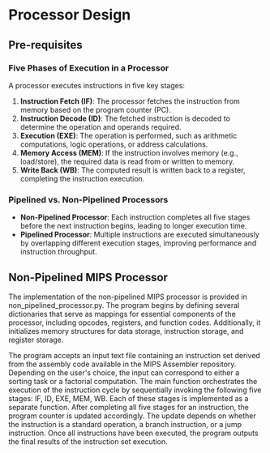 # Processor Design

## Pre-requisites

### Five Phases of Execution in a Processor
A processor executes instructions in five key stages:

1. **Instruction Fetch (IF)**: The processor fetches the instruction from memory based on the program counter (PC).
2. **Instruction Decode (ID)**: The fetched instruction is decoded to determine the operation and operands required.
3. **Execution (EXE)**: The operation is performed, such as arithmetic computations, logic operations, or address calculations.
4. **Memory Access (MEM)**: If the instruction involves memory (e.g., load/store), the required data is read from or written to memory.
5. **Write Back (WB)**: The computed result is written back to a register, completing the instruction execution.

### Pipelined vs. Non-Pipelined Processors

- **Non-Pipelined Processor**: Each instruction completes all five stages before the next instruction begins, leading to longer execution time.
- **Pipelined Processor**: Multiple instructions are executed simultaneously by overlapping different execution stages, improving performance and instruction throughput.


## Non-Pipelined MIPS Processor

The implementation of the non-pipelined MIPS processor is provided in non_pipelined_processor.py. The program begins by defining several dictionaries that serve as mappings for essential components of the processor, including opcodes, registers, and function codes. Additionally, it initializes memory structures for data storage, instruction storage, and register storage.

The program accepts an input text file containing an instruction set derived from the assembly code available in the MIPS Assembler repository. Depending on the user's choice, the input can correspond to either a sorting task or a factorial computation. The main function orchestrates the execution of the instruction cycle by sequentially invoking the following five stages: IF, ID, EXE, MEM, WB. Each of these stages is implemented as a separate function. After completing all five stages for an instruction, the program counter is updated accordingly. The update depends on whether the instruction is a standard operation, a branch instruction, or a jump instruction. Once all instructions have been executed, the program outputs the final results of the instruction set execution.

